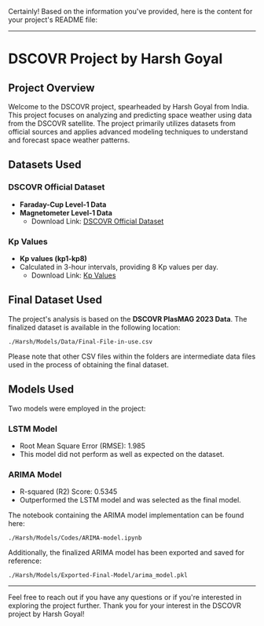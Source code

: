 Certainly! Based on the information you've provided, here is the content for your project's README file:

---

# DSCOVR Project by Harsh Goyal

## Project Overview

Welcome to the DSCOVR project, spearheaded by Harsh Goyal from India. This project focuses on analyzing and predicting space weather using data from the DSCOVR satellite. The project primarily utilizes datasets from official sources and applies advanced modeling techniques to understand and forecast space weather patterns.

## Datasets Used

### DSCOVR Official Dataset
- **Faraday-Cup Level-1 Data**
- **Magnetometer Level-1 Data**
  - Download Link: [DSCOVR Official Dataset](https://www.ngdc.noaa.gov/dscovr/portal/#/download)

### Kp Values
- **Kp values (kp1-kp8)**
- Calculated in 3-hour intervals, providing 8 Kp values per day.
  - Download Link: [Kp Values](https://kp.gfz-potsdam.de/app/files/Kp_ap_Ap_SN_F107_since_1932.txt)

## Final Dataset Used

The project's analysis is based on the **DSCOVR PlasMAG 2023 Data**. The finalized dataset is available in the following location:
```
./Harsh/Models/Data/Final-File-in-use.csv
```
Please note that other CSV files within the folders are intermediate data files used in the process of obtaining the final dataset.

## Models Used

Two models were employed in the project:

### LSTM Model
- Root Mean Square Error (RMSE): 1.985
- This model did not perform as well as expected on the dataset.

### ARIMA Model
- R-squared (R2) Score: 0.5345
- Outperformed the LSTM model and was selected as the final model.

The notebook containing the ARIMA model implementation can be found here:
```
./Harsh/Models/Codes/ARIMA-model.ipynb
```

Additionally, the finalized ARIMA model has been exported and saved for reference:
```
./Harsh/Models/Exported-Final-Model/arima_model.pkl
```

---

Feel free to reach out if you have any questions or if you're interested in exploring the project further. Thank you for your interest in the DSCOVR project by Harsh Goyal!
